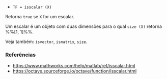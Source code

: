 * `TF = isscalar (X)`

Retorna `true` se `X` for um escalar.

Um escalar é um objeto com duas dimensões para o qual `size (X)` retorna %%[1, 1]%%.

Veja também: `isvector`, `ismatrix`, `size`.

### Referências

* https://www.mathworks.com/help/matlab/ref/isscalar.html
* https://octave.sourceforge.io/octave/function/isscalar.html
